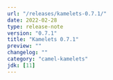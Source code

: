 ```yaml
---
url: "/releases/kamelets-0.7.1/"
date: 2022-02-28
type: release-note
version: "0.7.1"
title: "Kamelets 0.7.1"
preview: ""
changelog: ""
category: "camel-kamelets"
jdk: [11]
---
```

